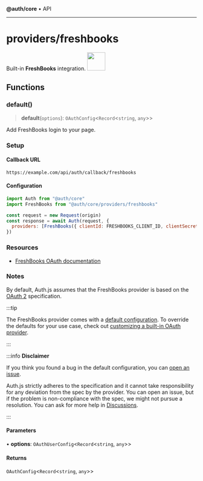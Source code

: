 **@auth/core** • API

***

# providers/freshbooks

<div style={{backgroundColor: "#000", display: "flex", justifyContent: "space-between", color: "#fff", padding: 16}}>
<span>Built-in <b>FreshBooks</b> integration.</span>
<a href="https://freshbooks.com">
  <img style={{display: "block"}} src="https://authjs.dev/img/providers/freshbooks.svg" height="48" width="48"/>
</a>
</div>

## Functions

### default()

> **default**(`options`): `OAuthConfig`\<`Record`\<`string`, `any`\>\>

Add FreshBooks login to your page.

### Setup

#### Callback URL
```
https://example.com/api/auth/callback/freshbooks
```

#### Configuration
```js
import Auth from "@auth/core"
import FreshBooks from "@auth/core/providers/freshbooks"

const request = new Request(origin)
const response = await Auth(request, {
  providers: [FreshBooks({ clientId: FRESHBOOKS_CLIENT_ID, clientSecret: FRESHBOOKS_CLIENT_SECRET })],
})
```

### Resources

 - [FreshBooks OAuth documentation](https://www.freshbooks.com/api/authenticating-with-oauth-2-0-on-the-new-freshbooks-api
)

### Notes

By default, Auth.js assumes that the FreshBooks provider is
based on the [OAuth 2](https://www.rfc-editor.org/rfc/rfc6749.html) specification.

:::tip

The FreshBooks provider comes with a [default configuration](https://github.com/nextauthjs/next-auth/blob/main/packages/core/src/providers/freshbooks.ts).
To override the defaults for your use case, check out [customizing a built-in OAuth provider](https://authjs.dev/guides/providers/custom-provider#override-default-options).

:::

:::info **Disclaimer**

If you think you found a bug in the default configuration, you can [open an issue](https://authjs.dev/new/provider-issue).

Auth.js strictly adheres to the specification and it cannot take responsibility for any deviation from
the spec by the provider. You can open an issue, but if the problem is non-compliance with the spec,
we might not pursue a resolution. You can ask for more help in [Discussions](https://authjs.dev/new/github-discussions).

:::

#### Parameters

• **options**: `OAuthUserConfig`\<`Record`\<`string`, `any`\>\>

#### Returns

`OAuthConfig`\<`Record`\<`string`, `any`\>\>
